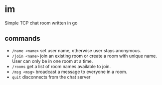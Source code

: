 # im

Simple TCP chat room written in go

## commands

- `/name <name>` set user name, otherwise user stays anonymous. 
- `/join <name>` join an existing room or create a room with unique name. User can only be in one room at a time.
- `/rooms` get a list of room names available to join.
- `/msg <msg>` broadcast a message to everyone in a room.
- `quit` disconnects from the chat server

